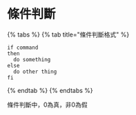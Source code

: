 # 條件判斷

{% tabs %}
{% tab title="條件判斷格式" %}
```text
if command
then
  do something
else
  do other thing
fi
```
{% endtab %}
{% endtabs %}

條件判斷中，0為真，非0為假

